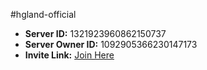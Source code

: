 #hgland-official

- **Server ID:** 1321923960862150737  
- **Server Owner ID:** 1092905366230147173  
- **Invite Link:** [Join Here](https://discord.gg/3RdAcg23gz)  
